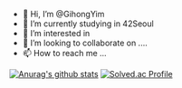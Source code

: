 - 👋 Hi, I’m @GihongYim
- 🌱 I’m currently studying in 42Seoul
- 👀 I’m interested in 
- 💞️ I’m looking to collaborate on ....
- 📫 How to reach me ... 

<!---
GihongYim/GihongYim is a ✨ special ✨ repository because its `README.md` (this file) appears on your GitHub profile.
You can click the Preview link to take a look at your changes.
--->
  [![Anurag's github stats](https://github-readme-stats.vercel.app/api?username=GihongYim)](https://github.com/anuraghazra/github-readme-stats)
  [![Solved.ac Profile](http://mazassumnida.wtf/api/generate_badge?boj=ygh0410)](https://solved.ac/ygh0410)

